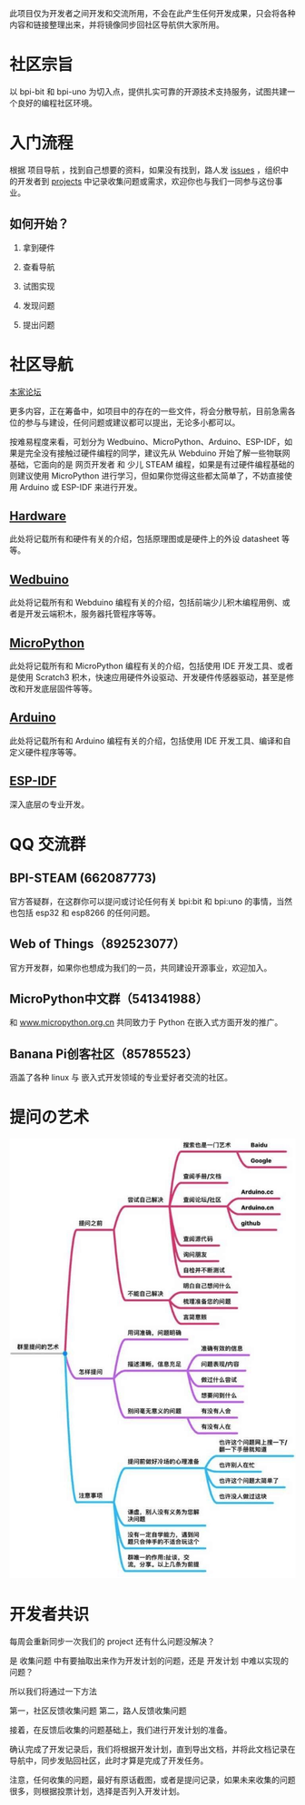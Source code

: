 此项目仅为开发者之间开发和交流所用，不会在此产生任何开发成果，只会将各种内容和链接整理出来，并将镜像同步回社区导航供大家所用。

# 社区宗旨

以 bpi-bit 和 bpi-uno 为切入点，提供扎实可靠的开源技术支持服务，试图共建一个良好的编程社区环境。

# 入门流程

根据 项目导航 ，找到自己想要的资料，如果没有找到，路人发 [issues](https://github.com/BPI-STEAM/bpi-bit-development/issues) ，组织中的开发者到 [projects](https://github.com/BPI-STEAM/bpi-bit-development/projects) 中记录收集问题或需求，欢迎你也与我们一同参与这份事业。

## 如何开始？

1. 拿到硬件

2. 查看导航

3. 试图实现

4. 发现问题

5. 提出问题

# 社区导航

[本家论坛](https://forum.banana-pi.org.cn/c/bpi-bit)

更多内容，正在筹备中，如项目中的存在的一些文件，将会分散导航，目前急需各位的参与与建设，任何问题或建议都可以提出，无论多小都可以。

按难易程度来看，可划分为 Wedbuino、MicroPython、Arduino、ESP-IDF，如果是完全没有接触过硬件编程的同学，建议先从 Webduino 开始了解一些物联网基础，它面向的是 网页开发者 和 少儿 STEAM 编程，如果是有过硬件编程基础的则建议使用 MicroPython 进行学习，但如果你觉得这些都太简单了，不妨直接使用 Arduino 或 ESP-IDF 来进行开发。

## [Hardware](hardware.md)

此处将记载所有和硬件有关的介绍，包括原理图或是硬件上的外设 datasheet 等等。

## [Wedbuino](webduino.md)

此处将记载所有和 Webduino 编程有关的介绍，包括前端少儿积木编程用例、或者是开发云端积木，服务器托管程序等等。

## [MicroPython](micropython.md)

此处将记载所有和 MicroPython 编程有关的介绍，包括使用 IDE 开发工具、或者是使用 Scratch3 积木，快速应用硬件外设驱动、开发硬件传感器驱动，甚至是修改和开发底层固件等等。

## [Arduino](arduino.md) 

此处将记载所有和 Arduino 编程有关的介绍，包括使用 IDE 开发工具、编译和自定义硬件程序等等。

## [ESP-IDF](esp-idf.md)

深入底层の专业开发。

# QQ 交流群

## BPI-STEAM (662087773)

官方答疑群，在这群你可以提问或讨论任何有关 bpi:bit 和 bpi:uno 的事情，当然也包括 esp32 和 esp8266 的任何问题。

## Web of Things（892523077）

官方开发群，如果你也想成为我们的一员，共同建设开源事业，欢迎加入。

## MicroPython中文群（541341988）
和 www.micropython.org.cn 共同致力于 Python 在嵌入式方面开发的推广。

## Banana Pi创客社区（85785523）
涵盖了各种 linux 与 嵌入式开发领域的专业爱好者交流的社区。

# 提问の艺术

![how_to_ask](how_to_ask.jpg)

# 开发者共识

每周会重新同步一次我们的 project 还有什么问题没解决？

是 收集问题 中有要抽取出来作为开发计划的问题，还是 开发计划 中难以实现的问题？

所以我们将通过一下方法

第一，社区反馈收集问题
第二，路人反馈收集问题

接着，在反馈后收集的问题基础上，我们进行开发计划的准备。

确认完成了开发记录后，我们将根据开发计划，直到导出文档，并将此文档记录在导航中，同步发贴回社区，此时才算是完成了开发任务。

注意，任何收集的问题，最好有原话截图，或者是提问记录，如果未来收集的问题很多，则根据投票计划，选择是否列入开发计划。

